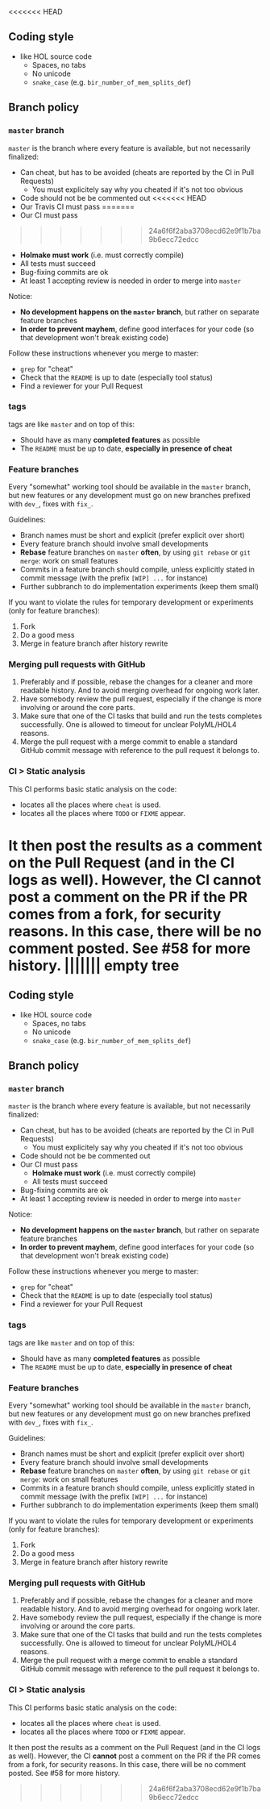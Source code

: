 <<<<<<< HEAD
## Coding style

* like HOL source code
  - Spaces, no tabs
  - No unicode
  - `snake_case` (e.g. `bir_number_of_mem_splits_def`)


## Branch policy

### `master` branch

`master` is the branch where every feature is available, but not necessarily finalized:
 - Can cheat, but has to be avoided (cheats are reported by the CI in Pull Requests)
   - You must explicitely say why you cheated if it's not too obvious
 - Code should not be be commented out
<<<<<<< HEAD
 - Our Travis CI must pass
=======
 - Our CI must pass
>>>>>>> 24a6f6f2aba3708ecd62e9f1b7ba9b6ecc72edcc
   - **Holmake must work** (i.e. must correctly compile)
   - All tests must succeed
 - Bug-fixing commits are ok
 - At least 1 accepting review is needed in order to merge into `master`

Notice:
 - **No development happens on the `master` branch**, but rather on separate feature branches
 - **In order to prevent mayhem**, define good interfaces for your code (so that development won't break existing code)

Follow these instructions whenever you merge to master:
  - `grep` for "cheat"
  - Check that the `README` is up to date (especially tool status)
  - Find a reviewer for your Pull Request

### tags

tags are like `master` and on top of this:
 - Should have as many **completed features** as possible
 - The `README` must be up to date, **especially in presence of cheat**

### Feature branches

Every "somewhat" working tool should be available in the `master` branch, but new
features or any development must go on new branches prefixed with `dev_`, fixes with `fix_`.

Guidelines:
 - Branch names must be short and explicit (prefer explicit over short)
 - Every feature branch should involve small developments
 - **Rebase** feature branches on `master` **often**, by using `git rebase` or `git merge`: work on small features
 - Commits in a feature branch should compile, unless explicitly stated in commit message (with the prefix `[WIP] ...` for instance)
 - Further subbranch to do implementation experiments (keep them small)

If you want to violate the rules for temporary development or experiments (only for feature branches):
  1. Fork
  2. Do a good mess
  3. Merge in feature branch after history rewrite

### Merging pull requests with GitHub
  1. Preferably and if possible, rebase the changes for a cleaner and more readable history. And to avoid merging overhead for ongoing work later.
  2. Have somebody review the pull request, especially if the change is more involving or around the core parts.
  3. Make sure that one of the CI tasks that build and run the tests completes successfully. One is allowed to timeout for unclear PolyML/HOL4 reasons.
  4. Merge the pull request with a merge commit to enable a standard GitHub commit message with reference to the pull request it belongs to.

### CI > Static analysis

This CI performs basic static analysis on the code:
 - locates all the places where `cheat` is used.
 - locates all the places where `TODO` or `FIXME` appear.
 
 It then post the results as a comment on the Pull Request (and in the CI logs as well). However, the CI **cannot** post a comment on the PR if the PR comes from a fork, for security reasons. In this case, there will be no comment posted. See #58 for more history.
||||||| empty tree
=======
## Coding style

* like HOL source code
  - Spaces, no tabs
  - No unicode
  - `snake_case` (e.g. `bir_number_of_mem_splits_def`)


## Branch policy

### `master` branch

`master` is the branch where every feature is available, but not necessarily finalized:
 - Can cheat, but has to be avoided (cheats are reported by the CI in Pull Requests)
   - You must explicitely say why you cheated if it's not too obvious
 - Code should not be be commented out
 - Our CI must pass
   - **Holmake must work** (i.e. must correctly compile)
   - All tests must succeed
 - Bug-fixing commits are ok
 - At least 1 accepting review is needed in order to merge into `master`

Notice:
 - **No development happens on the `master` branch**, but rather on separate feature branches
 - **In order to prevent mayhem**, define good interfaces for your code (so that development won't break existing code)

Follow these instructions whenever you merge to master:
  - `grep` for "cheat"
  - Check that the `README` is up to date (especially tool status)
  - Find a reviewer for your Pull Request

### tags

tags are like `master` and on top of this:
 - Should have as many **completed features** as possible
 - The `README` must be up to date, **especially in presence of cheat**

### Feature branches

Every "somewhat" working tool should be available in the `master` branch, but new
features or any development must go on new branches prefixed with `dev_`, fixes with `fix_`.

Guidelines:
 - Branch names must be short and explicit (prefer explicit over short)
 - Every feature branch should involve small developments
 - **Rebase** feature branches on `master` **often**, by using `git rebase` or `git merge`: work on small features
 - Commits in a feature branch should compile, unless explicitly stated in commit message (with the prefix `[WIP] ...` for instance)
 - Further subbranch to do implementation experiments (keep them small)

If you want to violate the rules for temporary development or experiments (only for feature branches):
  1. Fork
  2. Do a good mess
  3. Merge in feature branch after history rewrite

### Merging pull requests with GitHub
  1. Preferably and if possible, rebase the changes for a cleaner and more readable history. And to avoid merging overhead for ongoing work later.
  2. Have somebody review the pull request, especially if the change is more involving or around the core parts.
  3. Make sure that one of the CI tasks that build and run the tests completes successfully. One is allowed to timeout for unclear PolyML/HOL4 reasons.
  4. Merge the pull request with a merge commit to enable a standard GitHub commit message with reference to the pull request it belongs to.

### CI > Static analysis

This CI performs basic static analysis on the code:
 - locates all the places where `cheat` is used.
 - locates all the places where `TODO` or `FIXME` appear.
 
 It then post the results as a comment on the Pull Request (and in the CI logs as well). However, the CI **cannot** post a comment on the PR if the PR comes from a fork, for security reasons. In this case, there will be no comment posted. See #58 for more history.
>>>>>>> 24a6f6f2aba3708ecd62e9f1b7ba9b6ecc72edcc
